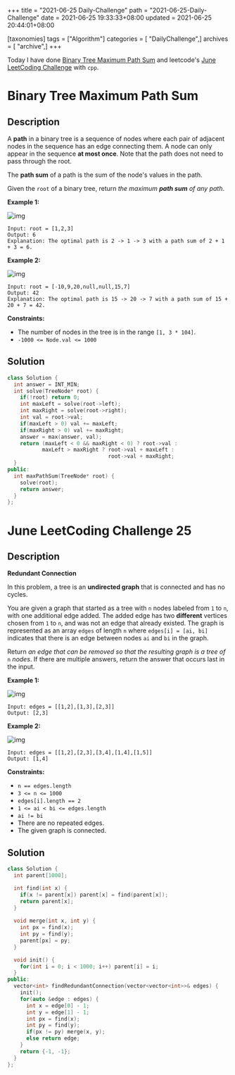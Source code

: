 +++
title = "2021-06-25 Daily-Challenge"
path = "2021-06-25-Daily-Challenge"
date = 2021-06-25 19:33:33+08:00
updated = 2021-06-25 20:44:01+08:00

[taxonomies]
tags = ["Algorithm"]
categories = [ "DailyChallenge",]
archives = [ "archive",]
+++

Today I have done [Binary Tree Maximum Path Sum](https://leetcode.com/problems/binary-tree-maximum-path-sum/description/) and leetcode's [June LeetCoding Challenge](https://leetcode.com/explore/challenge/card/june-leetcoding-challenge-2021/606/week-4-june-22nd-june-28th/3791/) with `cpp`.

<!-- more -->

# Binary Tree Maximum Path Sum

## Description

A **path** in a binary tree is a sequence of nodes where each pair of adjacent nodes in the sequence has an edge connecting them. A node can only appear in the sequence **at most once**. Note that the path does not need to pass through the root.

The **path sum** of a path is the sum of the node's values in the path.

Given the `root` of a binary tree, return *the maximum **path sum** of any path*.

 

**Example 1:**

![img](https://assets.leetcode.com/uploads/2020/10/13/exx1.jpg)

```
Input: root = [1,2,3]
Output: 6
Explanation: The optimal path is 2 -> 1 -> 3 with a path sum of 2 + 1 + 3 = 6.
```

**Example 2:**

![img](https://assets.leetcode.com/uploads/2020/10/13/exx2.jpg)

```
Input: root = [-10,9,20,null,null,15,7]
Output: 42
Explanation: The optimal path is 15 -> 20 -> 7 with a path sum of 15 + 20 + 7 = 42.
```

 

**Constraints:**

- The number of nodes in the tree is in the range `[1, 3 * 104]`.
- `-1000 <= Node.val <= 1000`

## Solution

``` cpp
class Solution {
  int answer = INT_MIN;
  int solve(TreeNode* root) {
    if(!root) return 0;
    int maxLeft = solve(root->left);
    int maxRight = solve(root->right);
    int val = root->val;
    if(maxLeft > 0) val += maxLeft;
    if(maxRight > 0) val += maxRight;
    answer = max(answer, val);
    return (maxLeft < 0 && maxRight < 0) ? root->val :
           maxLeft > maxRight ? root->val + maxLeft :
                                root->val + maxRight;
  }
public:
  int maxPathSum(TreeNode* root) {
    solve(root);
    return answer;
  }
};
```

# June LeetCoding Challenge 25

## Description

**Redundant Connection**

In this problem, a tree is an **undirected graph** that is connected and has no cycles.

You are given a graph that started as a tree with `n` nodes labeled from `1` to `n`, with one additional edge added. The added edge has two **different** vertices chosen from `1` to `n`, and was not an edge that already existed. The graph is represented as an array `edges` of length `n` where `edges[i] = [ai, bi]` indicates that there is an edge between nodes `ai` and `bi` in the graph.

Return *an edge that can be removed so that the resulting graph is a tree of* `n` *nodes*. If there are multiple answers, return the answer that occurs last in the input.

 

**Example 1:**

![img](https://assets.leetcode.com/uploads/2021/05/02/reduntant1-1-graph.jpg)

```
Input: edges = [[1,2],[1,3],[2,3]]
Output: [2,3]
```

**Example 2:**

![img](https://assets.leetcode.com/uploads/2021/05/02/reduntant1-2-graph.jpg)

```
Input: edges = [[1,2],[2,3],[3,4],[1,4],[1,5]]
Output: [1,4]
```

 

**Constraints:**

- `n == edges.length`
- `3 <= n <= 1000`
- `edges[i].length == 2`
- `1 <= ai < bi <= edges.length`
- `ai != bi`
- There are no repeated edges.
- The given graph is connected.

## Solution

``` cpp
class Solution {
  int parent[1000];

  int find(int x) {
    if(x != parent[x]) parent[x] = find(parent[x]);
    return parent[x];
  }
  
  void merge(int x, int y) {
    int px = find(x);
    int py = find(y);
    parent[px] = py;
  }

  void init() {
    for(int i = 0; i < 1000; i++) parent[i] = i;
  }
public:
  vector<int> findRedundantConnection(vector<vector<int>>& edges) {
    init();
    for(auto &edge : edges) {
      int x = edge[0] - 1;
      int y = edge[1] - 1;
      int px = find(x);
      int py = find(y);
      if(px != py) merge(x, y);
      else return edge;
    }
    return {-1, -1};
  }
};
```
